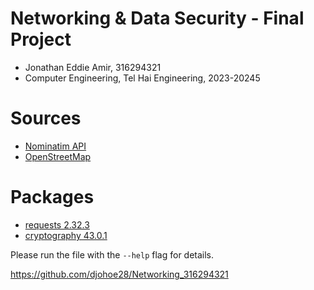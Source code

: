 # Networking & Data Security - Final Project
- Jonathan Eddie Amir, 316294321
- Computer Engineering, Tel Hai Engineering, 2023-20245

# Sources
- [Nominatim API](https://nominatim.openstreetmap.org/ui/search.html)
- [OpenStreetMap](https://www.openstreetmap.org/#map=19/41.360696/-70.546425)

# Packages
- [requests 2.32.3](https://pypi.org/project/requests/2.32.3/)
- [cryptography 43.0.1](https://pypi.org/project/cryptography/43.0.1/)

Please run the file with the `--help` flag for details.

https://github.com/djohoe28/Networking_316294321

